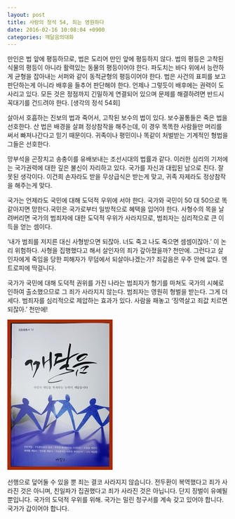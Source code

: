 ```yaml
---
layout: post
title: 사랑의 정석 54, 죄는 영원하다
date: 2016-02-16 10:08:04 +0900
categories: 깨달음의대화
---
```

  


      
만인은 법 앞에 평등하므로, 법은 도리어 만인 앞에 평등하지 않다. 법의 평등은 고착된 식물의 평등이 아니라 활력있는 동물의 평등이어야 한다. 파도치는 바다 위에서 능란하게 균형을 잡아내는 서퍼와 같이 동적균형의 평등이어야 한다. 법은 사건의 표피를 보고 판단하는게 아니라 배후을 들추어 판단해야 한다. 언제나 그렇듯이 배후에는 권력이 도사리고 있다. 모든 것은 정점까지 긴밀하게 연결되어 있으며 문제를 해결하려면 반드시 꼭대기를 건드려야 한다. [생각의 정석 54회]

  


살아서 호흡하는 진보의 법과 죽어서, 고착된 보수의 법이 있다. 보수꼴통들은 죽은 법을 선호한다. 산 법은 배경을 살펴 정상참작을 해주는데, 이 경우 똑똑한 사람들만 머리를 써서 빠져나간다고 믿기 때문이다. 귀족이나 평민이나 똑같이 처벌받는 기계적인 형법을 그들은 선호한다.

  


망부석을 곤장치고 송충이를 유배보내는 조선시대의 법률과 같다. 이러한 심리의 기저에는 국가권력에 대한 깊은 불신이 자리하고 있다. 국가를 자신과 대립된 남으로 친다. 잘못된 생각이다. 이건희 손자라도 받을 무상급식은 받는게 맞고, 귀족 자제라도 정상참작을 해주는게 맞다.

  


국가는 언제라도 국민에 대해 도덕적 우위에 서야 한다. 국가와 국민이 50 대 50으로 똑같아지면 망한다.국민은 국가로부터 일방적으로 혜택을 입어야 한다. 사형수의 목을 날려버리면 국가의 범죄자에 대한 도덕적 우위가 사라지므로, 범죄자는 심리적으로 큰 이득을 얻는 셈이다.

  


‘내가 범죄를 저지른 대신 사형받으면 되잖아. 너도 죽고 나도 죽으면 셈셈이잖아.’ 이 논리 위험하다. 사형을 집행했다고 해서 살인자의 죄가 갚아졌을까? 천만에. 그런다고 살인자에게 죽임을 당한 피해자가 무덤에서 되살아나겠는가? 죄갚음은 우주 안에 없다. 엔트로피에 딱걸니다.

  


국가가 국민에 대해 도덕적 권위를 가진 나라는 범죄자가 형기를 마쳐도 국가의 시혜로 인하여 출소했으므로 그 죄가 사라지지 않는다. 범죄자는 영원히 형벌을 받는다. 그게 더 세다. 범죄자를 심리적으로 제압하는 효과가 있다. 사람을 패놓고 ‘징역살고 죄값 치르면 되잖아.’ 천만에!

  



<img src="files/attach/images/198/312/675/aDSC01523.JPG" alt="aDSC01523.JPG" width="240" height="342" />   


  


선행으로 덮어둘 수 있을 뿐 죄는 결코 사라지지 않습니다. 전두환이 복역했다고 죄가 사라진 것은 아니며, 친일파가 집권했다고 죄가 사라진 것은 아닙니다. 단지 징벌이 유예될 뿐입니다. 국가의 도덕적 우위를 위해. 국가는 밀린 청구서를 계속 갖고 있어야 합니다. 국가가 갑이어야 합니다.